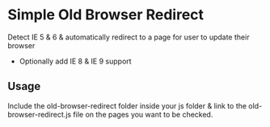 # Simple Old Browser Redirect

Detect IE 5 & 6 & automatically redirect to a page for user to update their browser  

  - Optionally add IE 8 & IE 9 support

  ## Usage

Include the old-browser-redirect folder inside your js folder & link to the old-browser-redirect.js file on the pages you want to be checked.